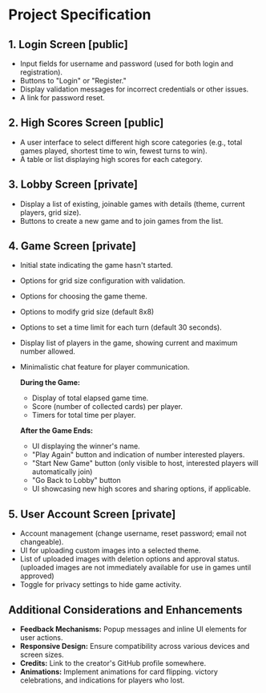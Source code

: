 # Project Specification

## 1. Login Screen [public]
- Input fields for username and password (used for both login and registration).
- Buttons to "Login" or "Register."
- Display validation messages for incorrect credentials or other issues.
- A link for password reset.

## 2. High Scores Screen [public]
- A user interface to select different high score categories (e.g., total games played, shortest time to win, fewest turns to win).
- A table or list displaying high scores for each category.

## 3. Lobby Screen [private]
- Display a list of existing, joinable games with details (theme, current players, grid size).
- Buttons to create a new game and to join games from the list.

## 4. Game Screen [private]
- Initial state indicating the game hasn't started.
- Options for grid size configuration with validation.
- Options for choosing the game theme.
- Options to modify grid size (default 8x8)
- Options to set a time limit for each turn (default 30 seconds).
- Display list of players in the game, showing current and maximum number allowed.
- Minimalistic chat feature for player communication.

  **During the Game:**
    - Display of total elapsed game time.
    - Score (number of collected cards) per player.
    - Timers for total time per player.

  **After the Game Ends:**
    - UI displaying the winner's name.
    - "Play Again" button and indication of number interested players.
    - "Start New Game" button (only visible to host, interested players will automatically join)
    - "Go Back to Lobby" button
    - UI showcasing new high scores and sharing options, if applicable.

## 5. User Account Screen [private]
- Account management (change username, reset password; email not changeable).
- UI for uploading custom images into a selected theme.
- List of uploaded images with deletion options and approval status. (uploaded images are not immediately available for use in games until approved)
- Toggle for privacy settings to hide game activity.

## Additional Considerations and Enhancements
- **Feedback Mechanisms:** Popup messages and inline UI elements for user actions.
- **Responsive Design:** Ensure compatibility across various devices and screen sizes.
- **Credits:** Link to the creator's GitHub profile somewhere.
- **Animations:** Implement animations for card flipping. victory celebrations, and indications for players who lost.
